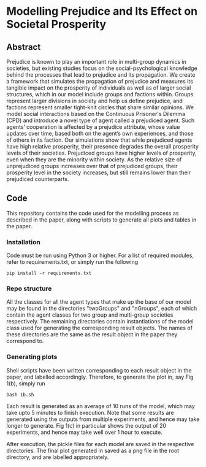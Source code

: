 # Modelling Prejudice and Its Effect on Societal Prosperity

## Abstract
Prejudice is known to play an important role in multi-group dynamics in societies, but existing studies focus on the social-psychological knowledge behind the processes that lead to prejudice and its propagation. We create a framework that simulates the propagation of prejudice and measures its tangible impact on the prosperity of individuals as well as of larger social structures, which in our model include groups and factions within. Groups represent larger divisions in society and help us define prejudice, and factions represent smaller tight-knit circles that share similar opinions. We model social interactions based on the Continuous Prisoner's Dilemma (CPD) and introduce a novel type of agent called a prejudiced agent. Such agents’ cooperation is affected by a prejudice attribute, whose value updates over time, based both on the agent’s own experiences, and those of others in its faction. Our simulations show that while prejudiced agents have high relative prosperity, their presence degrades the overall prosperity levels of their societies. Prejudiced groups have higher levels of prosperity, even when they are the minority within society. As the relative size of unprejudiced groups increases over that of prejudiced groups, their prosperity level in the society increases, but still remains lower than their prejudiced counterparts.


## Code
This repository contains the code used for the modelling process as described in the paper, along with scripts to generate all plots and tables in the paper.

### Installation
Code must be run using Python 3 or higher. For a list of required modules, refer to requirements.txt, or simply run the following

    pip install -r requirements.txt

### Repo structure
All the classes for all the agent types that make up the base of our model may be found in the directories "twoGroups" and "nGroups", each of which contain the agent classes for two group and multi-group societies respectively. The remaining directories contain instantiations of the model class used for generating the corresponding result objects. The names of these directories are the same as the result object in the paper they correspond to. 

### Generating plots
Shell scripts have been written corresponding to each result object in the paper, and labelled accordingly. Therefore, to generate the plot in, say Fig 1(b), simply run

    bash 1b.sh

Each result is generated as an average of 10 runs of the model, which may take upto 5 minutes to finish execution. Note that some results are generated using the outputs from multiple experiments, and hence may take longer to generate. Fig 1(c) in particular shows the output of 20 experiments, and hence may take well over 1 hour to execute.

After execution, the pickle files for each model are saved in the respective directories. The final plot generated in saved as a png file in the root directory, and are labelled appropriately.

